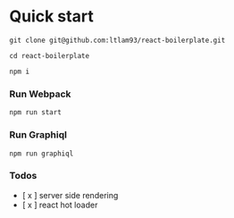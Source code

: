 Quick start
===========
`git clone git@github.com:ltlam93/react-boilerplate.git`

`cd react-boilerplate`

`npm i`

### Run Webpack

`npm run start`

### Run Graphiql
`npm run graphiql`

### Todos
- [ x ] server side rendering
- [ x ] react hot loader
